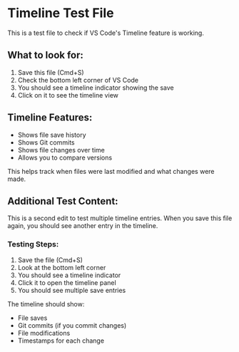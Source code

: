 # Timeline Test File

This is a test file to check if VS Code's Timeline feature is working.

## What to look for:

1. Save this file (Cmd+S)
2. Check the bottom left corner of VS Code
3. You should see a timeline indicator showing the save
4. Click on it to see the timeline view

## Timeline Features:
- Shows file save history
- Shows Git commits
- Shows file changes over time
- Allows you to compare versions

This helps track when files were last modified and what changes were made.

## Additional Test Content:

This is a second edit to test multiple timeline entries. When you save this file again, you should see another entry in the timeline.

### Testing Steps:
1. Save the file (Cmd+S)
2. Look at the bottom left corner
3. You should see a timeline indicator
4. Click it to open the timeline panel
5. You should see multiple save entries

The timeline should show:
- File saves
- Git commits (if you commit changes)
- File modifications
- Timestamps for each change 